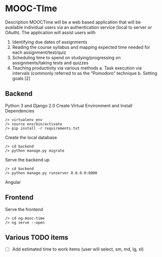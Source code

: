 # MOOC-TIme

Description
MOOCTime will be a web based application that will be available individual users via an authentication service (local to server or OAuth). 
The application will assist users with
1.	Identifying due dates of assignments
2.	Reading the course syllabus and mapping expected time needed for each assignment/test/quiz
3.	Scheduling time to spend on studying/progressing on assignments/taking tests and quizzes
4.	Teaching productivity via various methods
a.	Task execution via intervals (commonly referred to as the “Pomodoro” technique
b.	Setting goals [2]

## Backend
Python 3 and Django 2.0
Create Virtual Environment and Install Dependencies
```
/> virtualenv env
/> source env/bin/activate
/> pip install -r requirements.txt
```

Create the local database
```
/> cd backend
/> python manage.py migrate
```

Serve the backend up
```
/> cd backend
/> python manage.py runserver 0.0.0.0:8000
```

Angular
## Frontend
Serve the frontend
```
/> cd ng-mooc-time
/> ng serve --open
```

## Various TODO items
- [ ] Add estimated time to work items (user will select, sm, md, lg, xl)
